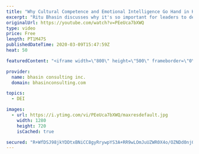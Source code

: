 ```yaml
---
title: "Why Cultural Competence and Emotional Intelligence Go Hand in Hand"
excerpt: "Ritu Bhasin discusses why it's so important for leaders to develop a cultural lens and how this ties back to emotional intelligence.  - - - - -   bhasin consulting inc. (bci) is a world-renowned full-service diversity, equity and inclusion consulting firm dedicated to driving organizational change. We"
originalUrl: https://youtube.com/watch?v=PEeUca7bXWQ
type: video
price: Free
length: PT1M47S
publishedDateTime: 2020-03-09T15:47:59Z
heat: 50

featuredContent: "<iframe width=\"800\" height=\"500\" frameborder=\"0\" src=\"https://www.youtube.com/embed/PEeUca7bXWQ\" allow=\"accelerometer; autoplay; encrypted-media; gyroscope; picture-in-picture\" allowfullscreen></iframe>"

provider:
  name: bhasin consulting inc.
  domain: bhasinconsulting.com

topics:
  - DEI

images:
  - url: https://i.ytimg.com/vi/PEeUca7bXWQ/maxresdefault.jpg
    width: 1280
    height: 720
    isCached: true

secured: "R+WfDSJ98jkYDDtxBNiCC8gyRrywpYS3A+RR9wLOmJuUZWR0X4o/OZNDd0njG1aLHOq/OeM48hTQZCBWFlgQUDiTajOPi1OfniAeOQSeMgGerIFA1DaelJQPeKz5+wedAQkMFdXS3BYFgn7TrXyzXPiop34edOXzhRNHzPWQq7m0J7sNltxT0RCa5P9ncmAampA9zyTm0LZZeBF7Tatqu1wwvwAK6wLfTYtkLXSVdDmhO3kXbp6yAzPmPaXn1fks+Ee5n0N9XQgpvp6i85NiA5NqZsLfSygQHsoMg7gbeXBESr/Nw4qNfapkyxh1IQjNqtOkAnSBI/8hpfcBB62ZwPlqnVIOs9fVvNDBCF9Z7RKZNMcMwAi9Z72icieZfj+XyIBnTloPgCH9JkggJAHgtGAJHAYU2tpg+0EkwY3MQ+I=;Q5V9KgXuz+6xB9NLbT4Q8g=="
---
```


